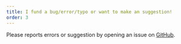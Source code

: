```yaml
---
title: I fund a bug/error/typo or want to make an suggestion!
order: 3
---
```


Please reports errors or suggestion by opening an issue on [GitHub](https://github.com/rpsychologist/cohend).